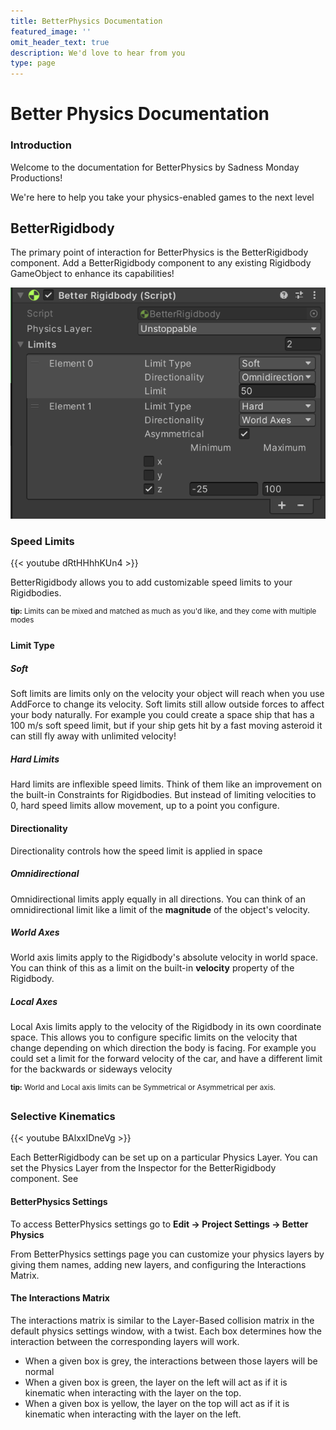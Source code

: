 ```yaml
---
title: BetterPhysics Documentation
featured_image: ''
omit_header_text: true
description: We'd love to hear from you
type: page
---
```

# Better Physics Documentation
### Introduction

Welcome to the documentation for BetterPhysics by Sadness Monday Productions!

We're here to help you take your physics-enabled games to the next level

## BetterRigidbody
The primary point of interaction for BetterPhysics is the BetterRigidbody component. Add a BetterRigidbody component to any existing Rigidbody GameObject to enhance its capabilities!

![BetterRigidbody Inspector](BRBComponent.png)

### Speed Limits

{{< youtube dRtHHhhKUn4 >}}

BetterRigidbody allows you to add customizable speed limits to your Rigidbodies.

<sup style="display: inline-block;">**tip:** Limits can be mixed and matched as much as you'd like, and they come with multiple modes</sup>

#### Limit Type

##### Soft

Soft limits are limits only on the velocity your object will reach when you use AddForce to change its velocity. Soft limits still allow outside forces to affect your body naturally. For example you could create a space ship that has a 100 m/s soft speed limit, but if your ship gets hit by a fast moving asteroid it can still fly away with unlimited velocity!

##### Hard Limits

Hard limits are inflexible speed limits. Think of them like an improvement on the built-in Constraints for Rigidbodies. But instead of limiting velocities to 0, hard speed limits allow movement, up to a point you configure.

#### Directionality

Directionality controls how the speed limit is applied in space

##### Omnidirectional

Omnidirectional limits  apply equally in all directions. You can think of an omnidirectional limit like a limit of the <b>magnitude</b> of the object's velocity.

##### World Axes

World axis limits apply to the Rigidbody's absolute velocity in world space. You can think of this as a limit on the built-in <b>velocity</b> property of the Rigidbody.

##### Local Axes

Local Axis limits apply to the velocity of the Rigidbody in its own coordinate space. This allows you to configure specific limits on the velocity that change depending on which direction the body is facing. For example you could set a limit for the forward velocity of the car, and have a different limit for the backwards or sideways velocity

<sup style="display: inline-block;">**tip:** World and Local axis limits can be Symmetrical or Asymmetrical per axis.</sup>

### Selective Kinematics

{{< youtube BAlxxIDneVg >}}

Each BetterRigidbody can be set up on a particular Physics Layer. You can set the Physics Layer from the Inspector for the BetterRigidbody component. See

#### BetterPhysics Settings

To access BetterPhysics settings go to **Edit -> Project Settings -> Better Physics**

From BetterPhysics settings page you can customize your physics layers by giving them names, adding new layers, and configuring the Interactions Matrix.

#### The Interactions Matrix

The interactions matrix is similar to the Layer-Based collision matrix in the default physics settings window, with a twist. Each box determines how the interaction between the corresponding layers will work.

- When a given box is grey, the interactions between those layers will be normal
- When a given box is green, the layer on the left will act as if it is kinematic when interacting with the layer on the top.
- When a given box is yellow, the layer on the top will act as if it is kinematic when interacting with the layer on the left.